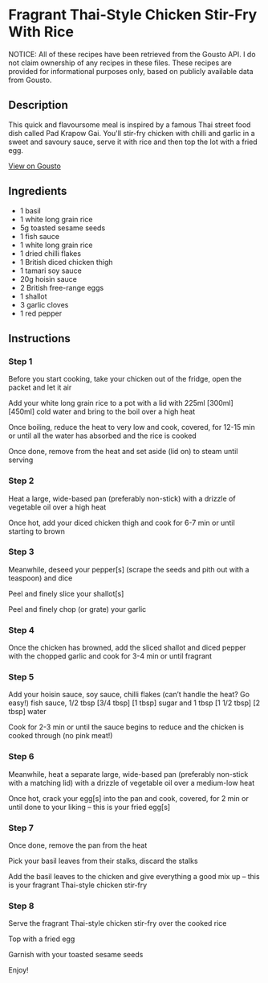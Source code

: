 # Fragrant Thai-Style Chicken Stir-Fry With Rice

NOTICE: All of these recipes have been retrieved from the Gousto API. I do not claim ownership of any recipes in these files. These recipes are provided for informational purposes only, based on publicly available data from Gousto.

## Description

This quick and flavoursome meal is inspired by a famous Thai street food dish called Pad Krapow Gai. You'll stir-fry chicken with chilli and garlic in a sweet and savoury sauce, serve it with rice and then top the lot with a fried egg. 

[View on Gousto](https://www.gousto.co.uk/recipes/cookbook/fragrant-thai-style-chicken-stir-fry-with-rice)

## Ingredients

- 1 basil
- 1 white long grain rice
- 5g toasted sesame seeds
- 1 fish sauce
- 1 white long grain rice
- 1 dried chilli flakes
- 1 British diced chicken thigh
- 1 tamari soy sauce
- 20g hoisin sauce
- 2 British free-range eggs
- 1 shallot
- 3 garlic cloves
- 1 red pepper

## Instructions


### Step 1

Before you start cooking, take your chicken out of the fridge, open the packet and let it air

Add your white long grain rice to a pot with a lid with 225ml <span class="text-purple">[300ml] </span><span class="text-danger">[450ml] </span>cold water and bring to the boil over a high heat

Once boiling, reduce the heat to very low and cook, covered, for 12-15 min or until all the water has absorbed and the rice is cooked

Once done, remove from the heat and set aside (lid on) to steam until serving


### Step 2

Heat a large, wide-based pan (preferably non-stick) with a drizzle of vegetable oil over a high heat

Once hot, add your diced chicken thigh and cook for 6-7 min or until starting to brown


### Step 3

Meanwhile, deseed your pepper[s] (scrape the seeds and pith out with a teaspoon) and dice

Peel and finely slice your shallot[s]

Peel and finely chop (or grate) your garlic


### Step 4

Once the chicken has browned, add the sliced shallot and diced pepper with the chopped garlic and cook for 3-4 min or until fragrant


### Step 5

Add your hoisin sauce, soy sauce, chilli flakes (can’t handle the heat? Go easy!) fish sauce, 1/2 tbsp <span class="text-purple">[3/4 tbsp]</span> <span class="text-danger">[1 tbsp]</span> sugar and 1 tbsp <span class="text-purple">[1 1/2 tbsp]</span> <span class="text-danger">[2 tbsp]</span> water

Cook for 2-3 min or until the sauce begins to reduce and the chicken is cooked through (no pink meat!)


### Step 6

Meanwhile, heat a separate large, wide-based pan (preferably non-stick with a matching lid) with a drizzle of vegetable oil over a medium-low heat

Once hot, crack your egg[s] into the pan and cook, covered, for 2 min or until done to your liking – this is your fried egg[s]


### Step 7

Once done, remove the pan from the heat

Pick your basil leaves from their stalks, discard the stalks

Add the basil leaves to the chicken and give everything a good mix up – this is your fragrant Thai-style chicken stir-fry

### Step 8

Serve the fragrant Thai-style chicken stir-fry over the cooked rice

Top with a fried egg

Garnish with your toasted sesame seeds

Enjoy!


